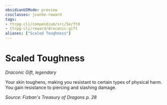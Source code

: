```yaml
---
obsidianUIMode: preview
cssclasses: json5e-reward
tags:
- ttrpg-cli/compendium/src/5e/ftd
- ttrpg-cli/reward/draconic-gift
aliases: ["Scaled Toughness"]
---
```

# Scaled Toughness
*Draconic Gift, legendary*  

Your skin toughens, making you resistant to certain types of physical harm. You gain resistance to piercing and slashing damage.

*Source: Fizban's Treasury of Dragons p. 28*